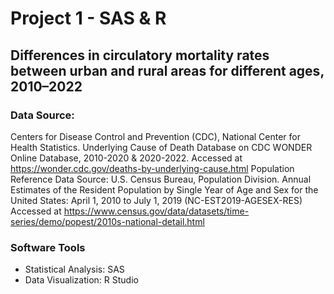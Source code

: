 # Project 1 - SAS & R

## Differences in circulatory mortality rates between urban and rural areas for different ages, 2010–2022

### Data Source:
Centers for Disease Control and Prevention (CDC), National Center for Health Statistics. Underlying Cause of Death Database on CDC WONDER Online Database, 2010-2020 & 2020-2022. Accessed at https://wonder.cdc.gov/deaths-by-underlying-cause.html
Population Reference Data Source: U.S. Census Bureau, Population Division. Annual Estimates of the Resident Population by Single Year of Age and Sex for the United States: April 1, 2010 to July 1, 2019 (NC-EST2019-AGESEX-RES) Accessed at https://www.census.gov/data/datasets/time-series/demo/popest/2010s-national-detail.html

### Software Tools
- Statistical Analysis: SAS
- Data Visualization: R Studio

###
